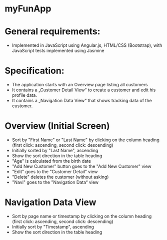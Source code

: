 # myFunApp

# General requirements:
- Implemented in JavaScript using Angular.js, HTML/CSS (Bootstrap), with JavaScript tests implemented using Jasmine

# Specification:
- The application starts with an Overview page listing all customers
- It contains a „Customer Detail View“ to create a customer and edit his profile data.
- It contains a „Navigation Data View“ that shows tracking data of the customer.

# Overview (Initial Screen)
- Sort by "First Name" or "Last Name" by clicking on the column heading (first click: ascending, second click: descending)
- Initially sorted by "Last Name", ascending
- Show the sort direction in the table heading
- "Age" is calculated from the birth date
- "Add New Customer" button goes to the "Add New Customer" view
- "Edit" goes to the "Customer Detail" view
- "Delete" deletes the customer (without asking)
- "Navi" goes to the "Navigation Data“ view

# Navigation Data View
- Sort by page name or timestamp by clicking on the column heading (first click: ascending, second click: descending)
- Initially sort by "Timestamp", ascending
- Show the sort direction in the table heading
